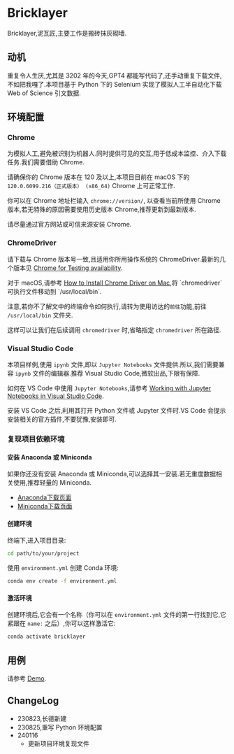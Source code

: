 # Bricklayer

Bricklayer,泥瓦匠,主要工作是搬砖抹灰砌墙.

## 动机

重复令人生厌,尤其是 3202 年的今天,GPT4 都能写代码了,还手动重复下载文件,不如把我嘎了.本项目基于 Python 下的 Selenium 实现了模拟人工半自动化下载 Web of Science 引文数据.

## 环境配置

### Chrome

为模拟人工,避免被识别为机器人.同时提供可见的交互,用于低成本监控、介入下载任务.我们需要借助 Chrome.

请确保你的 Chrome 版本在 120 及以上,本项目目前在 macOS 下的 `120.0.6099.216（正式版本） (x86_64)` Chrome 上可正常工作.

你可以在 Chrome 地址栏输入 `chrome://version/`, 以查看当前所使用 Chrome 版本,若无特殊的原因需要使用历史版本 Chrome,推荐更新到最新版本.

请尽量通过官方网站或可信来源安装 Chrome.

### ChromeDriver

请下载与 Chrome 版本号一致,且适用你所用操作系统的 ChromeDriver.最新的几个版本见 [Chrome for Testing availability](https://googlechromelabs.github.io/chrome-for-testing/).

对于 macOS,请参考 [How to Install Chrome Driver on Mac](https://www.swtestacademy.com/install-chrome-driver-on-mac/#:~:text=Unable%20to%20launch%20the%20chrome,chromeDriver%20file%20and%20open%20it.),将 `chromedriver` 可执行文件移动到 `/usr/local/bin`.

注意,若你不了解文中的终端命令如何执行,请转为使用访达的`前往`功能,前往 `/usr/local/bin` 文件夹.

这样可以让我们在后续调用 `chromedriver` 时,省略指定 `chromedriver` 所在路径.

### Visual Studio Code

本项目样例,使用 `ipynb` 文件,即以 `Jupyter Notebooks` 文件提供.所以,我们需要兼容 `ipynb` 文件的编辑器.推荐 Visual Studio Code,微软出品,下限有保障.

如何在 VS Code 中使用 `Jupyter Notebooks`,请参考 [Working with Jupyter Notebooks in Visual Studio Code](https://code.visualstudio.com/docs/datascience/jupyter-notebooks).

安装 VS Code 之后,利用其打开 Python 文件或 Jupyter 文件时.VS Code 会提示安装相关的官方插件,不要犹豫,安装即可.

### 复现项目依赖环境

#### 安装 Anaconda 或 Miniconda
  
如果你还没有安装 Anaconda 或 Miniconda,可以选择其一安装.若无重度数据相关使用,推荐轻量的 Miniconda.

 * [Anaconda下载页面](https://www.anaconda.com/products/distribution#download-section)
 * [Miniconda下载页面](https://docs.conda.io/en/latest/miniconda.html)

#### 创建环境
  
终端下,进入项目目录:

```bash
cd path/to/your/project
```

使用 `environment.yml` 创建 Conda 环境:

```bash
conda env create -f environment.yml
```

#### 激活环境

创建环境后,它会有一个名称（你可以在 `environment.yml` 文件的第一行找到它,它紧跟在 `name:` 之后）,你可以这样激活它:

```bash
conda activate bricklayer
```

## 用例

请参考 [Demo](demo.ipynb).

## ChangeLog

* 230823,长德新建
* 230825,重写 Python 环境配置
* 240116
  * 更新项目环境复现文件
